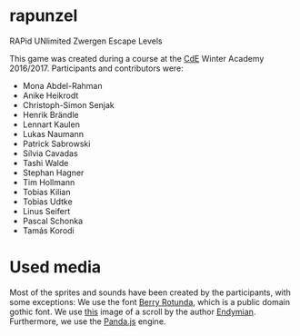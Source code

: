 # rapunzel
RAPid UNlimited Zwergen Escape Levels

This game was created during a course at the [CdE][1] Winter Academy
2016/2017. Participants and contributors were:

- Mona Abdel-Rahman
- Anike Heikrodt
- Christoph-Simon Senjak
- Henrik Brändle
- Lennart Kaulen
- Lukas Naumann
- Patrick Sabrowski
- Sílvia Cavadas
- Tashi Walde
- Stephan Hagner
- Tim Hollmann
- Tobias Kilian
- Tobias Udtke
- Linus Seifert
- Pascal Schonka
- Tamás Korodi

# Used media

Most of the sprites and sounds have been created by the participants,
with some exceptions: We use the font [Berry Rotunda][2], which is a
public domain gothic font. We use [this][3] image of a scroll by the
author [Endymian][4]. Furthermore, we use the [Panda.js][5] engine.

[1]:https://www.cde-ev.de/
[2]:http://www.dafont.com/berry-rotunda.font?l[]=10
[3]:http://opengameart.org/content/burnt-scroll
[4]:http://www.gamersuniversity.com/
[5]:http://www.pandajs.net/
